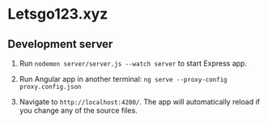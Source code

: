 # Letsgo123.xyz

## Development server
1. Run `nodemon server/server.js --watch server` to start Express app.

2. Run Angular app in another terminal: `ng serve --proxy-config proxy.config.json`

3. Navigate to `http://localhost:4200/`. The app will automatically reload if you change any of the source files.